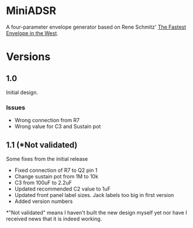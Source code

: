 # MiniADSR

A four-parameter envelope generator based on Rene Schmitz' [The Fastest Envelope in the West](https://www.schmitzbits.de/adsr.html).


# Versions

## 1.0
Initial design.

### Issues
- Wrong connection from R7
- Wrong value for C3 and Sustain pot

## 1.1 (\*Not validated)
Some fixes from the initial release

- Fixed connection of R7 to Q2 pin 1
- Change sustain pot from 1M to 10k
- C3 from 100uF to 2.2uF
- Updated recommended C2 value to 1uF
- Updated front panel label sizes. Jack labels too big in first version
- Added version numbers

\*"Not validated" means I haven't built the new design myself yet nor have I received news that it is indeed working.
